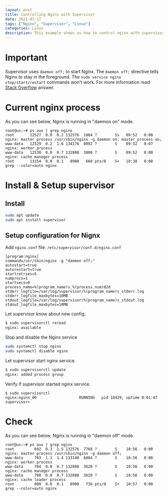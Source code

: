 ```yaml
---
layout: post
title: Controlling Nginx with Supervisor
date: 2021-07-17
tags: ["Nginx", "Supervisor", "Linux"]
categories: Linux
description: This example shows us how to control nginx with supervisor so when nginx goes down for whatever reason, supervisor will bring it up again as a "foreground" process not as a "daemon".
---
```


# Important

Supervisor uses `daemon off;` to start Nginx. The `daemon off;` directive tells Nginx to stay in the foreground. The `sudo service nginx stop/start/restart` commands won't work. For more information read [Stack Overflow](https://stackoverflow.com/questions/25970711/what-is-the-difference-between-nginx-daemon-on-off-option/34821579#34821579) answer.

# Current nginx process

As you can see below, Nginx is running in "daemon on" mode.

```
root@us:~# ps aux | grep nginx
root       12527  0.0  0.2 132576  1064 ?        Ss   09:52   0:00 nginx: master process /usr/sbin/nginx -g daemon on; master_process on;
www-data   12529  0.2  1.6 134176  8092 ?        S    09:52   0:07 nginx: worker process
www-data   12530  0.0  0.7 132808  3800 ?        S    09:52   0:00 nginx: cache manager process
root       13154  0.0  0.1   8900   660 pts/0    S+   10:38   0:00 grep --color=auto nginx
```

# Install & Setup supervisor

## Install

```bash
sudo apt update
sudo apt install supervisor
```

## Setup configuration for Nignx

Add `nginx.conf` file: `/etc/supervisor/conf.d/nginx.conf`

```
[program:nginx]
command=/usr/sbin/nginx -g "daemon off;"
autostart=true
autorestart=true
startretries=5
numprocs=1
startsecs=0
process_name=%(program_name)s_%(process_num)02d
stderr_logfile=/var/log/supervisor/%(program_name)s_stderr.log
stderr_logfile_maxbytes=10MB
stdout_logfile=/var/log/supervisor/%(program_name)s_stdout.log
stdout_logfile_maxbytes=10MB
```

Let supervisor know about new config.

```bash
$ sudo supervisorctl reread
nginx: available
```

Stop and disable the Nginx service

```bash
sudo systemctl stop nginx
sudo systemctl disable nginx
```

Let supervisor start nginx service.

```bash
$ sudo supervisorctl update
nginx: added process group
```

Verify if supervisor started nginx service.

```
$ sudo supervisorctl
nginx:nginx_00                   RUNNING   pid 18429, uptime 0:01:47
supervisor>
```

# Check

As you can see below, Nginx is running in "daemon off" mode.

```
root@us:~# ps aux | grep nginx
root         692  0.3  1.5 132576  7768 ?        S    10:56   0:00 nginx: master process /usr/sbin/nginx -g daemon off;
www-data     703  1.1  1.4 133140  6884 ?        S    10:56   0:00 nginx: worker process
www-data     704  0.0  0.7 132808  3620 ?        S    10:56   0:00 nginx: cache manager process
www-data     708  0.0  0.7 132808  3620 ?        S    10:56   0:00 nginx: cache loader process
root         800  0.0  0.1   8900   736 pts/0    S+   10:57   0:00 grep --color=auto nginx
```

